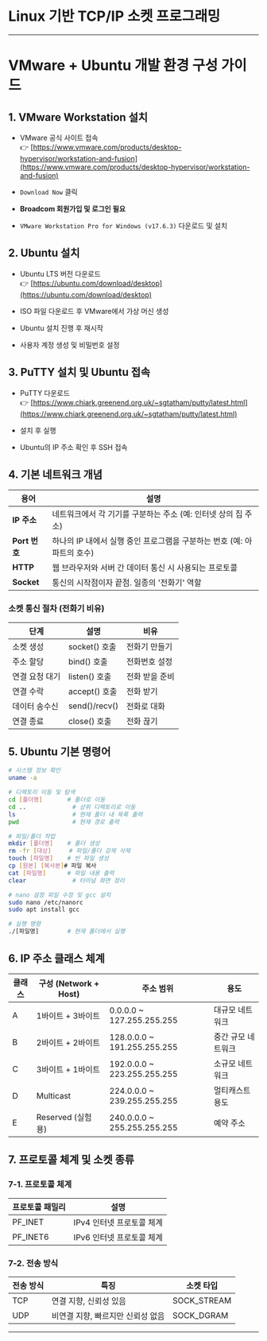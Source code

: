 # Linux 기반 TCP/IP 소켓 프로그래밍
***
# VMware + Ubuntu 개발 환경 구성 가이드

## 1. VMware Workstation 설치

- VMware 공식 사이트 접속  
  👉 [https://www.vmware.com/products/desktop-hypervisor/workstation-and-fusion](https://www.vmware.com/products/desktop-hypervisor/workstation-and-fusion)

- `Download Now` 클릭
- **Broadcom 회원가입 및 로그인 필요**
- `VMware Workstation Pro for Windows (v17.6.3)` 다운로드 및 설치

## 2. Ubuntu 설치

- Ubuntu LTS 버전 다운로드  
  👉 [https://ubuntu.com/download/desktop](https://ubuntu.com/download/desktop)

- ISO 파일 다운로드 후 VMware에서 가상 머신 생성
- Ubuntu 설치 진행 후 재시작
- 사용자 계정 생성 및 비밀번호 설정

## 3. PuTTY 설치 및 Ubuntu 접속

- PuTTY 다운로드  
  👉 [https://www.chiark.greenend.org.uk/~sgtatham/putty/latest.html](https://www.chiark.greenend.org.uk/~sgtatham/putty/latest.html)

- 설치 후 실행
- Ubuntu의 IP 주소 확인 후 SSH 접속

## 4. 기본 네트워크 개념

| 용어         | 설명                                                                 |
|--------------|----------------------------------------------------------------------|
| **IP 주소**   | 네트워크에서 각 기기를 구분하는 주소 (예: 인터넷 상의 집 주소)           |
| **Port 번호**| 하나의 IP 내에서 실행 중인 프로그램을 구분하는 번호 (예: 아파트의 호수)    |
| **HTTP**     | 웹 브라우저와 서버 간 데이터 통신 시 사용되는 프로토콜                    |
| **Socket**   | 통신의 시작점이자 끝점. 일종의 '전화기' 역할                             |

### 소켓 통신 절차 (전화기 비유)

| 단계              | 설명                | 비유           |
|-------------------|---------------------|----------------|
| 소켓 생성         | socket() 호출       | 전화기 만들기   |
| 주소 할당         | bind() 호출         | 전화번호 설정   |
| 연결 요청 대기    | listen() 호출       | 전화 받을 준비 |
| 연결 수락         | accept() 호출       | 전화 받기       |
| 데이터 송수신     | send()/recv()       | 전화로 대화     |
| 연결 종료         | close() 호출        | 전화 끊기       |

## 5. Ubuntu 기본 명령어

```bash
# 시스템 정보 확인
uname -a

# 디렉토리 이동 및 탐색
cd [폴더명]       # 폴더로 이동
cd ..             # 상위 디렉토리로 이동
ls                # 현재 폴더 내 목록 출력
pwd               # 현재 경로 출력

# 파일/폴더 작업
mkdir [폴더명]    # 폴더 생성
rm -fr [대상]     # 파일/폴더 강제 삭제
touch [파일명]    # 빈 파일 생성
cp [원본] [복사본]# 파일 복사
cat [파일명]      # 파일 내용 출력
clear             # 터미널 화면 정리

# nano 설정 파일 수정 및 gcc 설치
sudo nano /etc/nanorc
sudo apt install gcc

# 실행 명령
./[파일명]        # 현재 폴더에서 실행

```
## 6. IP 주소 클래스 체계

| 클래스 | 구성 (Network + Host) | 주소 범위                         | 용도               |
|--------|------------------------|-----------------------------------|--------------------|
| A      | 1바이트 + 3바이트      | 0.0.0.0 ~ 127.255.255.255         | 대규모 네트워크    |
| B      | 2바이트 + 2바이트      | 128.0.0.0 ~ 191.255.255.255       | 중간 규모 네트워크 |
| C      | 3바이트 + 1바이트      | 192.0.0.0 ~ 223.255.255.255       | 소규모 네트워크    |
| D      | Multicast              | 224.0.0.0 ~ 239.255.255.255       | 멀티캐스트 용도    |
| E      | Reserved (실험용)      | 240.0.0.0 ~ 255.255.255.255       | 예약 주소          |


## 7. 프로토콜 체계 및 소켓 종류

### 7-1. 프로토콜 체계

| 프로토콜 패밀리 | 설명                       |
|------------------|----------------------------|
| PF_INET          | IPv4 인터넷 프로토콜 체계  |
| PF_INET6         | IPv6 인터넷 프로토콜 체계  |

### 7-2. 전송 방식

| 전송 방식 | 특징                               | 소켓 타입     |
|------------|------------------------------------|----------------|
| TCP         | 연결 지향, 신뢰성 있음             | SOCK_STREAM    |
| UDP         | 비연결 지향, 빠르지만 신뢰성 없음 | SOCK_DGRAM     |

***
